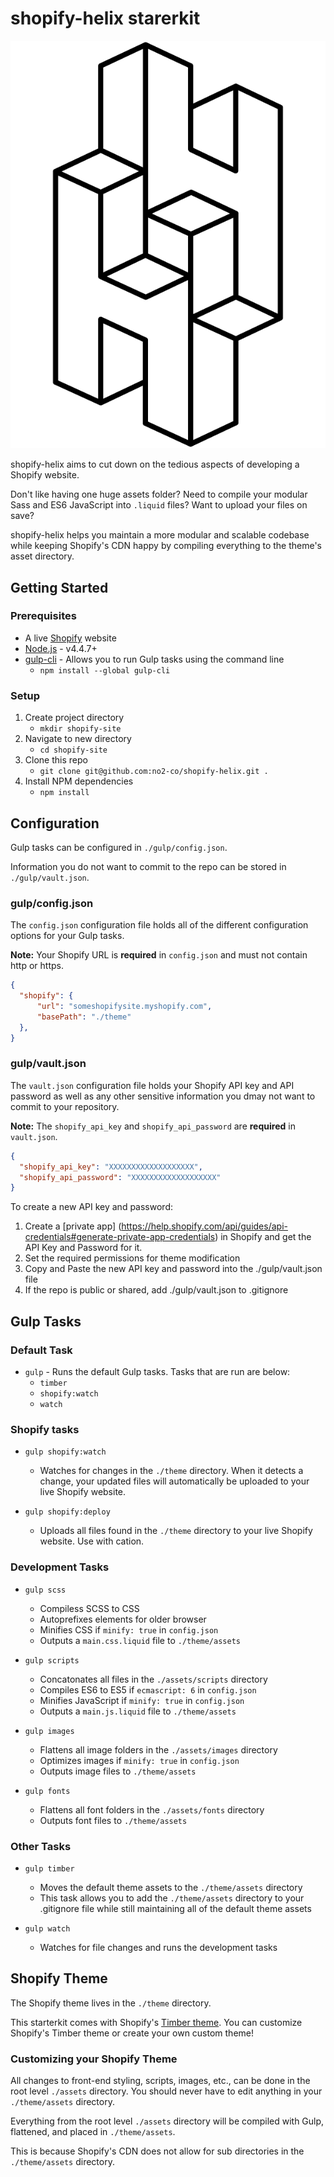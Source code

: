 # shopify-helix starerkit

![Half Helix](hh-logo.png)

shopify-helix aims to cut down on the tedious aspects of developing a Shopify website.

Don't like having one huge assets folder? Need to compile your modular Sass and ES6 JavaScript into `.liquid` files? Want to upload your files on save?

shopify-helix helps you maintain a more modular and scalable codebase while keeping Shopify's CDN happy by compiling everything to the theme's asset directory.

## Getting Started

### Prerequisites

- A live [Shopify](https://www.shopify.com/) website
- [Node.js](https://nodejs.org/en/) - v4.4.7+
- [gulp-cli](https://github.com/gulpjs/gulp-cli) - Allows you to run Gulp tasks using the command line
    - `npm install --global gulp-cli`

### Setup

1. Create project directory
    - `mkdir shopify-site`
2. Navigate to new directory
    - `cd shopify-site`
3. Clone this repo
    - `git clone git@github.com:no2-co/shopify-helix.git .`
4. Install NPM dependencies
    - `npm install`

## Configuration

Gulp tasks can be configured in `./gulp/config.json`.

Information you do not want to commit to the repo can be stored in `./gulp/vault.json`.

### gulp/config.json

The `config.json` configuration file holds all of the different configuration options for your Gulp tasks.

**Note:** Your Shopify URL is **required** in `config.json` and must not contain http or https.

```json
{
  "shopify": {
      "url": "someshopifysite.myshopify.com",
      "basePath": "./theme"
  },
}
```

### gulp/vault.json

The `vault.json` configuration file holds your Shopify API key and API password as well as any other sensitive information you dmay not want to commit to your repository.

**Note:** The `shopify_api_key` and `shopify_api_password` are **required** in `vault.json`.

```json
{
  "shopify_api_key": "XXXXXXXXXXXXXXXXXXX",
  "shopify_api_password": "XXXXXXXXXXXXXXXXXXX"
}
```

To create a new API key and password:

1) Create a [private app] (https://help.shopify.com/api/guides/api-credentials#generate-private-app-credentials) in Shopify and get the API Key and Password for it.
2) Set the required permissions for theme modification
3) Copy and Paste the new API key and password into the ./gulp/vault.json file
4) If the repo is public or shared, add ./gulp/vault.json to .gitignore

## Gulp Tasks

### Default Task

- `gulp` - Runs the default Gulp tasks. Tasks that are run are below:
  - `timber`
  - `shopify:watch`
  - `watch`

### Shopify tasks

- `gulp shopify:watch`
  - Watches for changes in the `./theme` directory. When it detects a change, your updated files will automatically be uploaded to your live Shopify website.

- `gulp shopify:deploy`
  - Uploads all files found in the `./theme` directory to your live Shopify website. Use with cation.

### Development Tasks

- `gulp scss`
  - Compiless SCSS to CSS
  - Autoprefixes elements for older browser
  - Minifies CSS if `minify: true` in `config.json`
  - Outputs a `main.css.liquid` file to `./theme/assets`

- `gulp scripts`
  - Concatonates all files in the `./assets/scripts` directory
  - Compiles ES6 to ES5 if `ecmascript: 6` in `config.json`
  - Minifies JavaScript if `minify: true` in `config.json`
  - Outputs a `main.js.liquid` file to `./theme/assets`

- `gulp images`
  - Flattens all image folders in the `./assets/images` directory
  - Optimizes images if `minify: true` in `config.json`
  - Outputs image files to `./theme/assets`

- `gulp fonts`
  - Flattens all font folders in the `./assets/fonts` directory
  - Outputs font files to `./theme/assets`

### Other Tasks

- `gulp timber`
  - Moves the default theme assets to the `./theme/assets` directory
  - This task allows you to add the `./theme/assets` directory to your .gitignore file while still maintaining all of the default theme assets

- `gulp watch`
  - Watches for file changes and runs the development tasks

## Shopify Theme

The Shopify theme lives in the `./theme` directory.

This starterkit comes with Shopify's [Timber theme](https://shopify.github.io/Timber/). You can customize Shopify's Timber theme or create your own custom theme!

### Customizing your Shopify Theme

All changes to front-end styling, scripts, images, etc., can be done in the root level `./assets` directory. You should never have to edit anything in your `./theme/assets` directory.

Everything from the root level `./assets` directory will be compiled with Gulp, flattened, and placed in `./theme/assets`.

This is because Shopify's CDN does not allow for sub directories in the `./theme/assets` directory.
